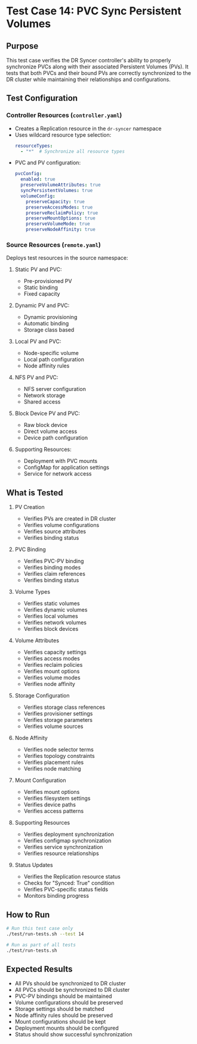 # Test Case 14: PVC Sync Persistent Volumes

## Purpose
This test case verifies the DR Syncer controller's ability to properly synchronize PVCs along with their associated Persistent Volumes (PVs). It tests that both PVCs and their bound PVs are correctly synchronized to the DR cluster while maintaining their relationships and configurations.

## Test Configuration

### Controller Resources (`controller.yaml`)
- Creates a Replication resource in the `dr-syncer` namespace
- Uses wildcard resource type selection:
  ```yaml
  resourceTypes:
    - "*"  # Synchronize all resource types
  ```
- PVC and PV configuration:
  ```yaml
  pvcConfig:
    enabled: true
    preserveVolumeAttributes: true
    syncPersistentVolumes: true
    volumeConfig:
      preserveCapacity: true
      preserveAccessModes: true
      preserveReclaimPolicy: true
      preserveMountOptions: true
      preserveVolumeMode: true
      preserveNodeAffinity: true
  ```

### Source Resources (`remote.yaml`)
Deploys test resources in the source namespace:
1. Static PV and PVC:
   - Pre-provisioned PV
   - Static binding
   - Fixed capacity

2. Dynamic PV and PVC:
   - Dynamic provisioning
   - Automatic binding
   - Storage class based

3. Local PV and PVC:
   - Node-specific volume
   - Local path configuration
   - Node affinity rules

4. NFS PV and PVC:
   - NFS server configuration
   - Network storage
   - Shared access

5. Block Device PV and PVC:
   - Raw block device
   - Direct volume access
   - Device path configuration

6. Supporting Resources:
   - Deployment with PVC mounts
   - ConfigMap for application settings
   - Service for network access

## What is Tested
1. PV Creation
   - Verifies PVs are created in DR cluster
   - Verifies volume configurations
   - Verifies source attributes
   - Verifies binding status

2. PVC Binding
   - Verifies PVC-PV binding
   - Verifies binding modes
   - Verifies claim references
   - Verifies binding status

3. Volume Types
   - Verifies static volumes
   - Verifies dynamic volumes
   - Verifies local volumes
   - Verifies network volumes
   - Verifies block devices

4. Volume Attributes
   - Verifies capacity settings
   - Verifies access modes
   - Verifies reclaim policies
   - Verifies mount options
   - Verifies volume modes
   - Verifies node affinity

5. Storage Configuration
   - Verifies storage class references
   - Verifies provisioner settings
   - Verifies storage parameters
   - Verifies volume sources

6. Node Affinity
   - Verifies node selector terms
   - Verifies topology constraints
   - Verifies placement rules
   - Verifies node matching

7. Mount Configuration
   - Verifies mount options
   - Verifies filesystem settings
   - Verifies device paths
   - Verifies access patterns

8. Supporting Resources
   - Verifies deployment synchronization
   - Verifies configmap synchronization
   - Verifies service synchronization
   - Verifies resource relationships

9. Status Updates
   - Verifies the Replication resource status
   - Checks for "Synced: True" condition
   - Verifies PVC-specific status fields
   - Monitors binding progress

## How to Run
```bash
# Run this test case only
./test/run-tests.sh --test 14

# Run as part of all tests
./test/run-tests.sh
```

## Expected Results
- All PVs should be synchronized to DR cluster
- All PVCs should be synchronized to DR cluster
- PVC-PV bindings should be maintained
- Volume configurations should be preserved
- Storage settings should be matched
- Node affinity rules should be preserved
- Mount configurations should be kept
- Deployment mounts should be configured
- Status should show successful synchronization
